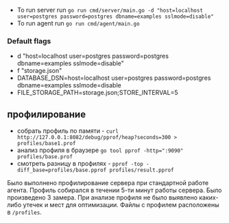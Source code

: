 - To run server run `go run cmd/server/main.go -d "host=localhost user=postgres password=postgres dbname=examples sslmode=disable"`
- To run agent run `go run cmd/agent/main.go`

### Default flags
- d "host=localhost user=postgres password=postgres dbname=examples sslmode=disable"
- f "storage.json"
- DATABASE_DSN=host=localhost user=postgres password=postgres dbname=examples sslmode=disable
- FILE_STORAGE_PATH=storage.json;STORE_INTERVAL=5

## профилирование
- собрать профиль по памяти - `curl http://127.0.0.1:8082/debug/pprof/heap?seconds=300 > profiles/base1.prof`
- анализ профиля в браузере `go tool pprof -http=":9090" profiles/base.prof`
- смотреть разницу в профилях - `pprof -top -diff_base=profiles/base.pprof profiles/result.pprof`

Было выполнено профилирование сервера при стандартной работе агента. Профиль собирался в течении 5-ти минут работы сервера.
Было произведено 3 замера. При анализе профиля не было выявлено каких-либо утечек и мест для оптимизации.
Файлы с профилем расположены в `/profiles`.